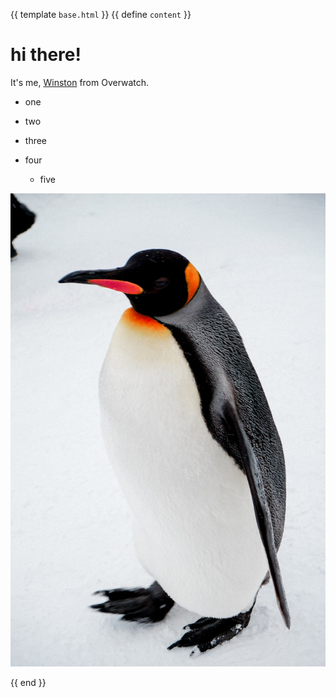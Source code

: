 {{ template `base.html` }}
{{ define `content` }}
# hi there!

It's me, [Winston](https://google.com) from Overwatch.

- one
- two
- three
- four

    - <p>five</p>

![pengwin](pengwin.jfif)

{{ end }}
